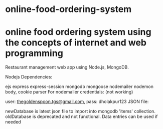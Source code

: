 # online-food-ordering-system
# online food ordering system using the concepts of internet and web programming
Restaurant management web app using Node.js, MongoDB.

Nodejs Dependencies:

ejs
express
express-session
mongodb
mongoose
nodemailer
nodemon
body, cookie parser
For nodemailer credentials: (not working)

user: thegoldenspoon.tgs@gmail.com, pass: dholakpur123
JSON file:

newDatabase is latest json file to import into mongodb 'items' collection.
oldDatabase is deprecated and not functional. Data entries can be used if needed
